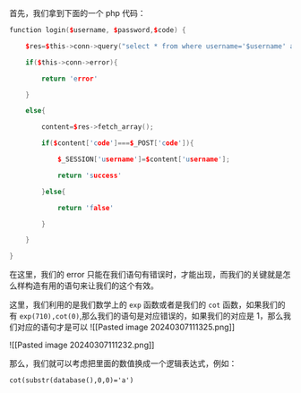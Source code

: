 首先，我们拿到下面的一个 php 代码：
```cpp
function login($username, $password,$code) {

    $res=$this->conn->query("select * from where username='$username' and password='$password'");

    if($this->conn->error){

        return 'error'

    }

    else{

        content=$res->fetch_array();

        if($content['code']===$_POST['code']){

            $_SESSION['username']=$content['username'];

            return 'success'

        }else{

            return 'false'

        }

    }

}
```

在这里，我们的 error 只能在我们语句有错误时，才能出现，而我们的关键就是怎么样构造有用的语句来让我们的这个有效。

这里，我们利用的是我们数学上的 `exp` 函数或者是我们的 `cot` 函数，如果我们的有 `exp(710),cot(0)`,那么我们的语句是对应错误的，如果我们的对应是 1，那么我们对应的语句才是可以
![[Pasted image 20240307111325.png]]

![[Pasted image 20240307111232.png]]

那么，我们就可以考虑把里面的数值换成一个逻辑表达式，例如：
```
cot(substr(database(),0,0)='a')
```

